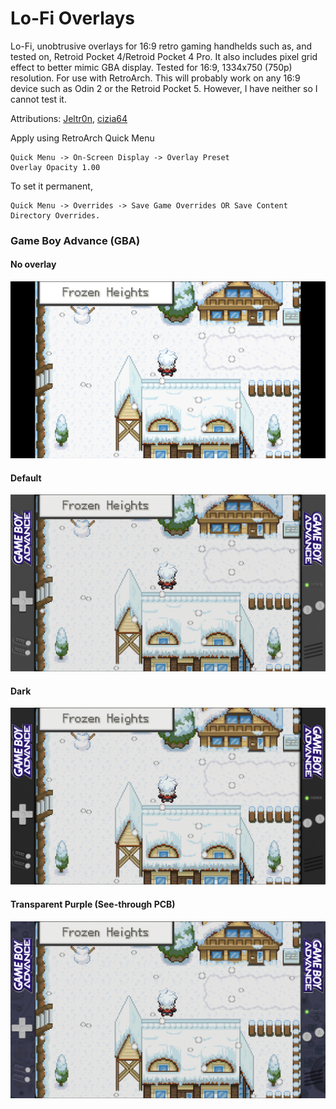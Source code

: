# Lo-Fi Overlays
Lo-Fi, unobtrusive overlays for 16:9 retro gaming handhelds such as, and tested on, Retroid Pocket 4/Retroid Pocket 4 Pro. It also includes pixel grid effect to better mimic GBA display. Tested for 16:9, 1334x750 (750p) resolution. For use with RetroArch. This will probably work on any 16:9 device such as Odin 2 or the Retroid Pocket 5. However, I have neither so I cannot test it.  
  
Attributions: [Jeltr0n](https://github.com/Jeltr0n/Retro-Overlays), [cizia64](https://github.com/cizia64/CrossMix-OS)  

Apply using RetroArch Quick Menu
```
Quick Menu -> On-Screen Display -> Overlay Preset
Overlay Opacity 1.00
```
To set it permanent,
```
Quick Menu -> Overrides -> Save Game Overrides OR Save Content Directory Overrides.
```

### Game Boy Advance (GBA) ###
#### No overlay ####
<img src="preview/original.png" alt="gba" width="600px">

#### Default ####
<img src="preview/LoFi_GBA_750p_preview.png" alt="gba" width="600px">

#### Dark ####
<img src="preview/LoFi_GBA_dark_750p_preview.png" alt="gba-dark" width="600px">

#### Transparent Purple (See-through PCB) ####
<img src="preview/LoFi_GBA_transpurp_750p_preview2.png" alt="gba-transparent-purple" width="1200px">


